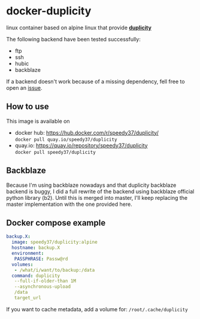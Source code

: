 # docker-duplicity

linux container based on alpine linux that provide [__duplicity__](http://duplicity.nongnu.org/)

The following backend have been tested successfully:

 - ftp
 - ssh
 - hubic
 - backblaze

If a backend doesn't work because of a missing dependency, fell free to open an [issue](https://github.com/Speedy37/docker-duplicity/issues).

## How to use

This image is available on

 - docker hub:
   https://hub.docker.com/r/speedy37/duplicity/  
   `docker pull quay.io/speedy37/duplicity`
 - quay.io: 
   https://quay.io/repository/speedy37/duplicity  
   `docker pull speedy37/duplicity`

## Backblaze

Because I'm using backblaze nowadays and that duplicity backblaze backend is buggy, I did a full rewrite of the backend using backblaze official python library (b2). Until this is merged into master, I'll keep replacing the master implementation with the one provided here.

## Docker compose example

```yml
backup.X:
  image: speedy37/duplicity:alpine
  hostname: backup.X
  environment:
   PASSPHRASE: Passw@rd
  volumes:
   - /what/i/want/to/backup:/data
  command: duplicity
   --full-if-older-than 1M
   --asynchronous-upload
   /data
   target_url
```

If you want to cache metadata, add a volume for: `/root/.cache/duplicity`

